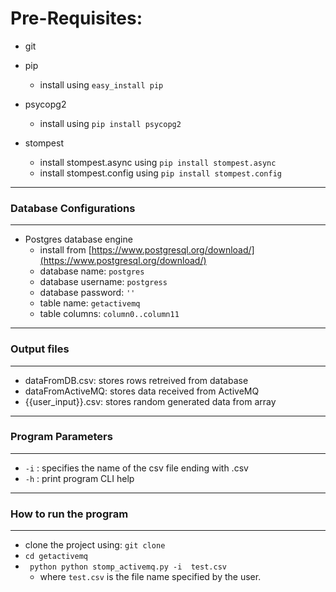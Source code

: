 # Pre-Requisites:

+ git

+ pip
    - install using ```easy_install pip```

+ psycopg2
    - install using ```pip install psycopg2```

+ stompest
    - install stompest.async using ```pip install stompest.async```
    - install stompest.config using ```pip install stompest.config```

___

### Database Configurations
___
+ Postgres database engine
    - install from [https://www.postgresql.org/download/](https://www.postgresql.org/download/)
    - database name: ```postgres```
    - database username: ```postgress```
    - database password: ```''```
    - table name: ```getactivemq```
    - table columns: ```column0..column11```

___

### Output files
___
 - dataFromDB.csv: stores rows retreived from database
 - dataFromActiveMQ: stores data received from ActiveMQ
 - {{user_input}}.csv: stores random generated data from array

___

### Program Parameters
___
- ```-i``` : specifies the name of the csv file ending with .csv
- ```-h``` : print program CLI help


___
### How to run the program
____
- clone the project using: ```git clone ```
- ```cd getactivemq```
- ``` python python stomp_activemq.py -i  test.csv```
    - where ```test.csv``` is the file name specified by the user.
